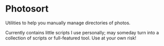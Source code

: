 # Photosort

Utilities to help you manually manage directories of photos.

Currently contains little scripts I use personally; may someday turn into a
collection of scripts or full-featured tool. Use at your own risk!
